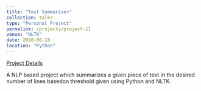 ```yaml
---
title: "Text Summarizer"
collection: talks
type: "Personal Project"
permalink: /projects/project-11
venue: "NLTK"
date: 2020-06-18
location: "Python"
---
```

[Project Details](https://github.com/BhanuPrakashNani/ML_Work/tree/master/Text%20Summarizer)

A NLP based project which summarizes a given piece of text in the desired number of lines basedon threshold given using Python and NLTK.
